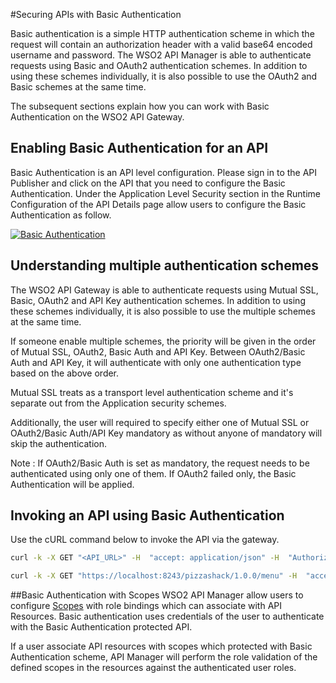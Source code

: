 #Securing APIs with Basic Authentication

Basic authentication is a simple HTTP authentication scheme in which the request will contain an authorization header with a valid  base64 encoded username and password. The WSO2 API Manager is able to authenticate requests using Basic and OAuth2 authentication 
schemes. In addition to using these schemes individually, it is also possible to use 
the OAuth2 and Basic schemes at the same time. 

The subsequent sections explain how you can work with Basic Authentication on the WSO2 API Gateway.

## Enabling Basic Authentication for an API
Basic Authentication is an API level configuration. Please sign in to the API Publisher and click on the API that you need to configure the 
Basic Authentication. Under the Application Level Security section in the Runtime Configuration of the API Details page allow users to configure
the Basic Authentication as follow.

[![Basic Authentication]({{base_path}}/assets/img/learn/basic_authentication.png)]({{base_path}}/assets/img/learn/basic_authentication.png)

## Understanding multiple authentication schemes

The WSO2 API Gateway is able to authenticate requests using Mutual SSL, Basic, OAuth2 and API Key authentication schemes. 
In addition to using these schemes  individually, it is also possible to use the multiple schemes at the same time.

 
If someone enable multiple schemes, the priority will be given in the order of Mutual SSL, OAuth2, Basic Auth and API Key. 
Between OAuth2/Basic Auth and API Key, it will authenticate with only one authentication type based on the above order.

Mutual SSL treats as a transport level authentication scheme and it's separate out from the Application security schemes.

Additionally, the user will required to specify either one of Mutual SSL or OAuth2/Basic Auth/API Key mandatory as without 
anyone of mandatory will skip the authentication.
 
Note : If OAuth2/Basic Auth is set as mandatory, the request needs to be authenticated using only one of them. If OAuth2 failed only, the Basic Authentication will be applied.


## Invoking an API using Basic Authentication

Use the cURL command below to invoke the API via the gateway.

``` bash tab="Format"
curl -k -X GET "<API_URL>" -H  "accept: application/json" -H  "Authorization: Basic base64(username:password)"
```

``` bash tab="Example"
curl -k -X GET "https://localhost:8243/pizzashack/1.0.0/menu" -H  "accept: application/json" -H  "Authorization: Basic c2hhbmk6c2hhbmkxMjM="
```

##Basic Authentication with Scopes
WSO2 API Manager allow users to configure [Scopes]({{base_path}}/design/api-security/oauth2/oauth2-scopes/fine-grained-access-control-with-oauth-scopes/) with role bindings which can associate with API Resources. Basic authentication
uses credentials of the user to authenticate with the Basic Authentication protected API.

If a user associate API resources with scopes which protected with Basic Authentication scheme, API Manager will perform the 
role validation of the defined scopes in the resources against the authenticated user roles.
